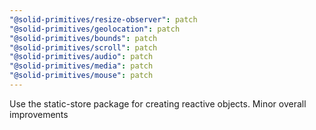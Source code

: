 ```yaml
---
"@solid-primitives/resize-observer": patch
"@solid-primitives/geolocation": patch
"@solid-primitives/bounds": patch
"@solid-primitives/scroll": patch
"@solid-primitives/audio": patch
"@solid-primitives/media": patch
"@solid-primitives/mouse": patch
---
```


Use the static-store package for creating reactive objects. Minor overall improvements
